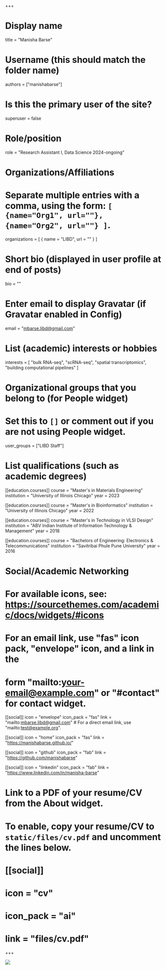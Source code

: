 +++
# Display name
title = "Manisha Barse"

# Username (this should match the folder name)
authors = ["manishabarse"]

# Is this the primary user of the site?
superuser = false

# Role/position
role = "Research Assistant I, Data Science 2024-ongoing"

# Organizations/Affiliations
#   Separate multiple entries with a comma, using the form: `[ {name="Org1", url=""}, {name="Org2", url=""} ]`.
organizations = [ { name = "LIBD", url = "" } ]

# Short bio (displayed in user profile at end of posts)
bio = ""

# Enter email to display Gravatar (if Gravatar enabled in Config)
email = "mbarse.libd@gmail.com"

# List (academic) interests or hobbies
interests = [
  "bulk RNA-seq",
  "scRNA-seq",
  "spatial transcriptomics",
  "building computational pipelines"
]

# Organizational groups that you belong to (for People widget)
#   Set this to `[]` or comment out if you are not using People widget.
user_groups = ["LIBD Staff"]

# List qualifications (such as academic degrees)
[[education.courses]]
  course = "Master's in Materials Engineering"
  institution = "University of Illinois Chicago"
  year = 2023
  
[[education.courses]]
  course = "Master's in Bioinformatics"
  institution = "University of Illinois Chicago"
  year = 2022
  
[[education.courses]]
  course = "Master's in Technology in VLSI Design"
  institution = "ABV Indian Institute of Information Technology & Management"
  year = 2018
  
[[education.courses]]
  course = "Bachelors of Engineering: Electronics & Telecommunications"
  institution = "Savitribai Phule Pune University"
  year = 2016

# Social/Academic Networking
# For available icons, see: https://sourcethemes.com/academic/docs/widgets/#icons
#   For an email link, use "fas" icon pack, "envelope" icon, and a link in the
#   form "mailto:your-email@example.com" or "#contact" for contact widget.

[[social]]
  icon = "envelope"
  icon_pack = "fas"
  link = "mailto:mbarse.libd@gmail.com"  # For a direct email link, use "mailto:test@example.org".
  
[[social]]
  icon = "home"
  icon_pack = "fas"
  link = "https://manishabarse.github.io/"

[[social]]
  icon = "github"
  icon_pack = "fab"
  link = "https://github.com/manishabarse"
  
[[social]]
    icon = "linkedin"
    icon_pack = "fab"
    link = "https://www.linkedin.com/in/manisha-barse"

# Link to a PDF of your resume/CV from the About widget.
# To enable, copy your resume/CV to `static/files/cv.pdf` and uncomment the lines below.
# [[social]]
#   icon = "cv"
#   icon_pack = "ai"
#   link = "files/cv.pdf"

+++

![](http://ghchart.rshah.org/DA2536/manishabarse.svg)

<script src="https://cdn.jsdelivr.net/npm/bsky-embed/dist/bsky-embed.es.js" async></script>
<bsky-embed username="mbarse.bsky.social" mode="" limit="2">
</bsky-embed>
